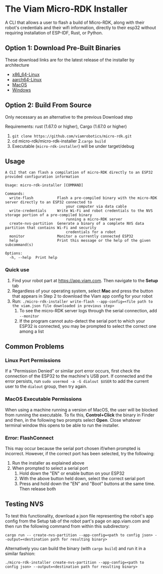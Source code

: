 # The Viam Micro-RDK Installer

A CLI that allows a user to flash a build of Micro-RDK, along with their robot's credentials and their wifi information, directly to their esp32 without requiring installation of ESP-IDF, Rust, or Python.

## Option 1: Download Pre-Built Binaries

These download links are for the latest release of the installer by architecture
- [x86_64-Linux](https://github.com/viamrobotics/micro-rdk/releases/latest/download/micro-rdk-installer-amd64-linux)
- [aarch64-Linux](https://github.com/viamrobotics/micro-rdk/releases/latest/download/micro-rdk-installer-arm64-linux)
- [MacOS](https://github.com/viamrobotics/micro-rdk/releases/latest/download/micro-rdk-installer-macos)
- [Windows](https://github.com/viamrobotics/micro-rdk/releases/latest/download/micro-rdk-installer-windows.exe)

## Option 2: Build From Source

Only necessary as an alternative to the previous Download step

Requirements: rust (1.67.0 or higher), Cargo (1.67.0 or higher)

1. `git clone https://github.com/viamrobotics/micro-rdk.git`
2. cd micro-rdk/micro-rdk-installer
2.`cargo build`
3. Executable (`micro-rdk-installer`) will be under target/debug

## Usage

```text
A CLI that can flash a compilation of micro-RDK directly to an ESP32 provided configuration information

Usage: micro-rdk-installer [COMMAND]

Commands:
  write-flash           Flash a pre-compiled binary with the micro-RDK server directly to an ESP32 connected to
                            your computer via data cable
  write-credentials     Write Wi-Fi and robot credentials to the NVS storage portion of a pre-compiled binary
                            running a micro-RDK server
  create-nvs-partition  Generate a binary of a complete NVS data partition that contains Wi-Fi and security
                            credentials for a robot
  monitor               Monitor a currently connected ESP32
  help                  Print this message or the help of the given subcommand(s)

Options:
  -h, --help  Print help
```

### Quick use

1. Find your robot part at https://app.viam.com. Then navigate to the **Setup** tab
2. Regardless of your operating system, select **Mac** and press the button that appears in Step 2 to download the Viam app config for your robot
3. Run: `./micro-rdk-installer write-flash --app-config=<file path to the viam.json file downloaded in previous step>`
    1. To see the micro-RDK server logs through the serial connection, add `--monitor`
    2. If the program cannot auto-detect the serial port to which your ESP32 is connected, you may be prompted to select the correct one among a list

## Common Problems

### Linux Port Permissions

If a "Permission Denied" or similar port error occurs, first check the connection of the ESP32 to the machine's USB port. If 
connected and the error persists, run `sudo usermod -a -G dialout $USER` to add the current user to the `dialout` group, then try again.

### MacOS Executable Permissions

When using a machine running a version of MacOS, the user will be blocked from running the executable. To fix this, **Control+Click** the binary in Finder and then, in the following two prompts select **Open**. Close whatever terminal window this opens to be able to run the installer.

### Error: FlashConnect

This may occur because the serial port chosen if/when prompted is incorrect. However, if the correct port has been selected, try the following:

1. Run the installer as explained above
2. When prompted to select a serial port
    1. Hold down the "EN" or enable button on your ESP32
    2. With the above button held down, select the correct serial port
    3. Press and hold down the "EN" and "Boot" buttons at the same time. Then release both

## Testing NVS

To test this functionality, download a json
file representing the robot's app config from the Setup tab of the robot part's page on app.viam.com and then
run the following command from within this subdirectory:
```
cargo run -- create-nvs-partition --app-config=<path to config json> --output=<destination path for resulting binary>
```

Alternatively you can build the binary (with `cargo build`) and run it in a similar fashion:
```
./micro-rdk-installer create-nvs-partition --app-config=<path to config json> --output=<destination path for resulting binary>
```